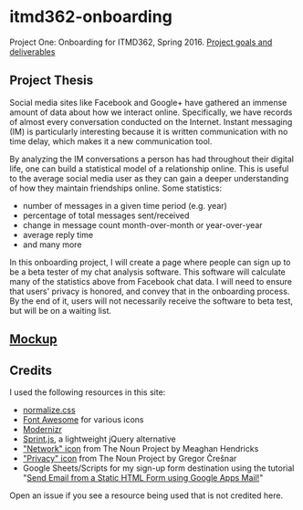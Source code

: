 # itmd362-onboarding

Project One: Onboarding for ITMD362, Spring 2016. [Project goals and deliverables](http://courses.karlstolley.com/hci/#project-one)

## Project Thesis

Social media sites like Facebook and Google+ have gathered an immense amount of data about how we interact online. Specifically, we have records of almost every conversation conducted on the Internet. Instant messaging (IM) is particularly interesting because it is written communication with no time delay, which makes it a new communication tool.

By analyzing the IM conversations a person has had throughout their digital life, one can build a statistical model of a relationship online. This is useful to the average social media user as they can gain a deeper understanding of how they maintain friendships online. Some statistics:

- number of messages in a given time period (e.g. year)
- percentage of total messages sent/received
- change in message count month-over-month or year-over-year
- average reply time
- and many more

In this onboarding project, I will create a page where people can sign up to be a beta tester of my chat analysis software. This software will calculate many of the statistics above from Facebook chat data. I will need to ensure that users' privacy is honored, and convey that in the onboarding process. By the end of it, users will not necessarily receive the software to beta test, but will be on a waiting list.

## [Mockup](https://erictendian.github.io/itmd362-onboarding/mockup.png)

## Credits

I used the following resources in this site:

- [normalize.css](https://necolas.github.io/normalize.css/)
- [Font Awesome](https://fortawesome.github.io/Font-Awesome/) for various icons
- [Modernizr](https://modernizr.com/)
- [Sprint.js](https://github.com/bendc/sprint), a lightweight jQuery alternative
- ["Network" icon](https://thenounproject.com/term/network/195994/) from The Noun Project by Meaghan Hendricks
- ["Privacy" icon](https://thenounproject.com/term/privacy/230478/) from The Noun Project by Gregor Črešnar
- Google Sheets/Scripts for my sign-up form destination using the tutorial "[Send Email from a Static HTML Form using Google Apps Mail!](https://github.com/dwyl/html-form-send-email-via-google-script-without-server)"

Open an issue if you see a resource being used that is not credited here.

